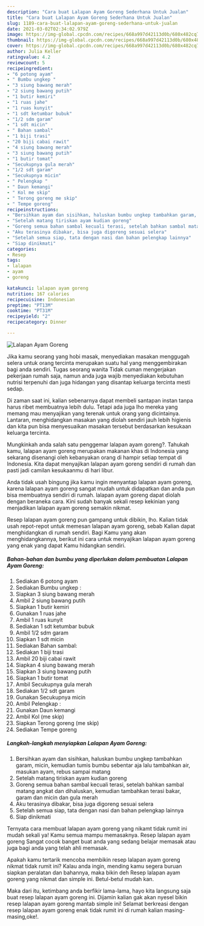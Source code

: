 ```yaml
---
description: "Cara buat Lalapan Ayam Goreng Sederhana Untuk Jualan"
title: "Cara buat Lalapan Ayam Goreng Sederhana Untuk Jualan"
slug: 1189-cara-buat-lalapan-ayam-goreng-sederhana-untuk-jualan
date: 2021-03-02T02:34:02.979Z
image: https://img-global.cpcdn.com/recipes/668a997d42113d0b/680x482cq70/lalapan-ayam-goreng-foto-resep-utama.jpg
thumbnail: https://img-global.cpcdn.com/recipes/668a997d42113d0b/680x482cq70/lalapan-ayam-goreng-foto-resep-utama.jpg
cover: https://img-global.cpcdn.com/recipes/668a997d42113d0b/680x482cq70/lalapan-ayam-goreng-foto-resep-utama.jpg
author: Julia Keller
ratingvalue: 4.2
reviewcount: 5
recipeingredient:
- "6 potong ayam"
- " Bumbu ungkep "
- "3 siung bawang merah"
- "2 siung bawang putih"
- "1 butir kemiri"
- "1 ruas jahe"
- "1 ruas kunyit"
- "1 sdt ketumbar bubuk"
- "1/2 sdm garam"
- "1 sdt micin"
- " Bahan sambal"
- "1 biji trasi"
- "20 biji cabai rawit"
- "4 siung bawang merah"
- "3 siung bawang putih"
- "1 butir tomat"
- "Secukupnya gula merah"
- "1/2 sdt garam"
- "Secukupnya micin"
- " Pelengkap "
- " Daun kemangi"
- " Kol me skip"
- " Terong goreng me skip"
- " Tempe goreng"
recipeinstructions:
- "Bersihkan ayam dan sisihkan, haluskan bumbu ungkep tambahkan garam, micin, kemudian tumis bumbu sebentar aja lalu tambahkan air, masukan ayam, rebus sampai matang"
- "Setelah matang tiriskan ayam kudian goreng"
- "Goreng semua bahan sambal kecuali terasi, setelah bahkan sambal matang angkat dan dihaluskan, kemudian tambahkan terasi bakar, garam dan micin dan gula merah"
- "Aku terasinya dibakar, bisa juga digoreng sesuai selera"
- "Setelah semua siap, tata dengan nasi dan bahan pelengkap lainnya"
- "Siap dinikmati"
categories:
- Resep
tags:
- lalapan
- ayam
- goreng

katakunci: lalapan ayam goreng 
nutrition: 167 calories
recipecuisine: Indonesian
preptime: "PT13M"
cooktime: "PT31M"
recipeyield: "2"
recipecategory: Dinner

---
```



![Lalapan Ayam Goreng](https://img-global.cpcdn.com/recipes/668a997d42113d0b/680x482cq70/lalapan-ayam-goreng-foto-resep-utama.jpg)

Jika kamu seorang yang hobi masak, menyediakan masakan menggugah selera untuk orang tercinta merupakan suatu hal yang menggembirakan bagi anda sendiri. Tugas seorang  wanita Tidak cuman mengerjakan pekerjaan rumah saja, namun anda juga wajib menyediakan kebutuhan nutrisi terpenuhi dan juga hidangan yang disantap keluarga tercinta mesti sedap.

Di zaman  saat ini, kalian sebenarnya dapat membeli santapan instan tanpa harus ribet membuatnya lebih dulu. Tetapi ada juga lho mereka yang memang mau menyajikan yang terenak untuk orang yang dicintainya. Lantaran, menghidangkan masakan yang diolah sendiri jauh lebih higienis dan kita pun bisa menyesuaikan masakan tersebut berdasarkan kesukaan keluarga tercinta. 



Mungkinkah anda salah satu penggemar lalapan ayam goreng?. Tahukah kamu, lalapan ayam goreng merupakan makanan khas di Indonesia yang sekarang disenangi oleh kebanyakan orang di hampir setiap tempat di Indonesia. Kita dapat menyajikan lalapan ayam goreng sendiri di rumah dan pasti jadi camilan kesukaanmu di hari libur.

Anda tidak usah bingung jika kamu ingin menyantap lalapan ayam goreng, karena lalapan ayam goreng sangat mudah untuk didapatkan dan anda pun bisa membuatnya sendiri di rumah. lalapan ayam goreng dapat diolah dengan beraneka cara. Kini sudah banyak sekali resep kekinian yang menjadikan lalapan ayam goreng semakin nikmat.

Resep lalapan ayam goreng pun gampang untuk dibikin, lho. Kalian tidak usah repot-repot untuk memesan lalapan ayam goreng, sebab Kalian dapat menghidangkan di rumah sendiri. Bagi Kamu yang akan menghidangkannya, berikut ini cara untuk menyajikan lalapan ayam goreng yang enak yang dapat Kamu hidangkan sendiri.

<!--inarticleads1-->

##### Bahan-bahan dan bumbu yang diperlukan dalam pembuatan Lalapan Ayam Goreng:

1. Sediakan 6 potong ayam
1. Sediakan  Bumbu ungkep :
1. Siapkan 3 siung bawang merah
1. Ambil 2 siung bawang putih
1. Siapkan 1 butir kemiri
1. Gunakan 1 ruas jahe
1. Ambil 1 ruas kunyit
1. Sediakan 1 sdt ketumbar bubuk
1. Ambil 1/2 sdm garam
1. Siapkan 1 sdt micin
1. Sediakan  Bahan sambal:
1. Sediakan 1 biji trasi
1. Ambil 20 biji cabai rawit
1. Siapkan 4 siung bawang merah
1. Siapkan 3 siung bawang putih
1. Siapkan 1 butir tomat
1. Ambil Secukupnya gula merah
1. Sediakan 1/2 sdt garam
1. Gunakan Secukupnya micin
1. Ambil  Pelengkap :
1. Gunakan  Daun kemangi
1. Ambil  Kol (me skip)
1. Siapkan  Terong goreng (me skip)
1. Sediakan  Tempe goreng




<!--inarticleads2-->

##### Langkah-langkah menyiapkan Lalapan Ayam Goreng:

1. Bersihkan ayam dan sisihkan, haluskan bumbu ungkep tambahkan garam, micin, kemudian tumis bumbu sebentar aja lalu tambahkan air, masukan ayam, rebus sampai matang
1. Setelah matang tiriskan ayam kudian goreng
1. Goreng semua bahan sambal kecuali terasi, setelah bahkan sambal matang angkat dan dihaluskan, kemudian tambahkan terasi bakar, garam dan micin dan gula merah
1. Aku terasinya dibakar, bisa juga digoreng sesuai selera
1. Setelah semua siap, tata dengan nasi dan bahan pelengkap lainnya
1. Siap dinikmati




Ternyata cara membuat lalapan ayam goreng yang nikamt tidak rumit ini mudah sekali ya! Kamu semua mampu memasaknya. Resep lalapan ayam goreng Sangat cocok banget buat anda yang sedang belajar memasak atau juga bagi anda yang telah ahli memasak.

Apakah kamu tertarik mencoba membikin resep lalapan ayam goreng nikmat tidak rumit ini? Kalau anda ingin, mending kamu segera buruan siapkan peralatan dan bahannya, maka bikin deh Resep lalapan ayam goreng yang nikmat dan simple ini. Betul-betul mudah kan. 

Maka dari itu, ketimbang anda berfikir lama-lama, hayo kita langsung saja buat resep lalapan ayam goreng ini. Dijamin kalian gak akan nyesel bikin resep lalapan ayam goreng mantab simple ini! Selamat berkreasi dengan resep lalapan ayam goreng enak tidak rumit ini di rumah kalian masing-masing,oke!.

